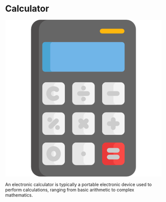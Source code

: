 # Calculator

![alt text](calculator.png)

An electronic calculator is typically a portable electronic device used to perform calculations, ranging from basic arithmetic to complex mathematics.